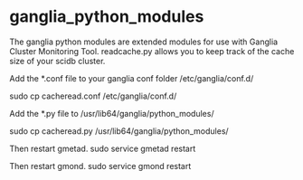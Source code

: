 # ganglia_python_modules

The ganglia python modules are extended modules for use with Ganglia Cluster Monitoring Tool. 
readcache.py allows you to keep track of the cache size of your scidb cluster. 

Add the *.conf file to your ganglia conf folder /etc/ganglia/conf.d/

sudo cp cacheread.conf /etc/ganglia/conf.d/
 
Add the *.py file to /usr/lib64/ganglia/python_modules/

sudo cp cacheread.py /usr/lib64/ganglia/python_modules/

Then restart gmetad. 
sudo service gmetad restart

Then restart gmond. 
sudo service gmond restart
